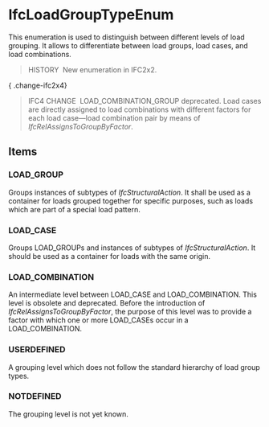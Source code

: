 # IfcLoadGroupTypeEnum

This enumeration is used to distinguish between different levels of load grouping. It allows to differentiate between load groups, load cases, and load combinations.

> HISTORY&nbsp; New enumeration in IFC2x2.

{ .change-ifc2x4}
> IFC4 CHANGE&nbsp; LOAD_COMBINATION_GROUP deprecated. Load cases are directly assigned to load combinations with different factors for each load case&mdash;load combination pair by means of _IfcRelAssignsToGroupByFactor_.

## Items

### LOAD_GROUP
Groups instances of subtypes of _IfcStructuralAction_.  It shall be used as a container for loads grouped together for specific purposes, such as loads which are part of a special load pattern.

### LOAD_CASE
Groups LOAD_GROUPs and instances of subtypes of _IfcStructuralAction_.
      It should be used as a container for loads with the same origin.

### LOAD_COMBINATION
An intermediate level between LOAD_CASE and LOAD_COMBINATION.  This level is obsolete and deprecated.  Before the introduction of _IfcRelAssignsToGroupByFactor_, the purpose of this level was to provide a factor with which one or more LOAD_CASEs occur in a LOAD_COMBINATION.

### USERDEFINED
A grouping level which does not follow the standard hierarchy of load group types.

### NOTDEFINED
The grouping level is not yet known.
